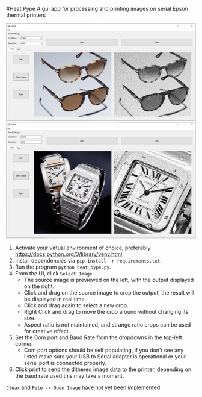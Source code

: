 #Heat Pype
A gui app for processing and printing images on serial Epson thermal printers

![Alt text](/screenshots/Capture.PNG "Heat Pype UI Screenshot")
![Alt text](/screenshots/cropped.PNG "Heat Pype UI Screenshot")


1. Activate your virtual environment of choice, preferably https://docs.python.org/3/library/venv.html. 
2. Install dependencies via `pip install -r requirements.txt`. 
3. Run the program `python heat_pype.py`. 
4. From the UI, click `Select Image`. 
   * The source image is previewed on the left, with the output displayed on the right. 
   * Click and drag on the source image to crop the output, the result will be displayed in real time. 
   * Click and drag again to select a new crop. 
   * Right Click and drag to move the crop around without changing its size. 
   * Aspect ratio is not maintained, and strange ratio crops can be used for creative effect. 
5. Set the Com port and Baud Rate from the dropdowns in the top-left corner. 
   * Com port options should be self populating, if you don't see any listed make sure your USB to Serial adapter is operational or your serial port is connected properly. 
6. Click print to send the dithered image data to the printer, depending on the baud rate used this may take a moment.



`Clear` and `File -> Open Image` have not yet been implemented